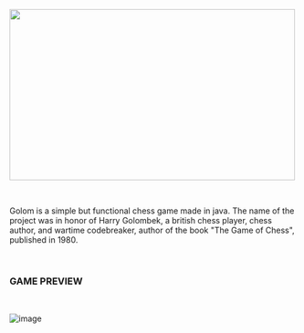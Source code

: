 <a target="_blank"><img height=300 width=500 src="https://github.com/mvghasty/Golom/blob/master/res/golom.png"/></a>

<br>

Golom is a simple but functional chess game made in java. The name of the project was in honor of Harry Golombek, a british chess player, chess author, and wartime codebreaker, author of the book "The Game of Chess", published in 1980.

<br>

### GAME PREVIEW

<br>

![image](https://github.com/user-attachments/assets/6cb5e6a8-50d5-4438-901d-7c0b1494c3fe)

